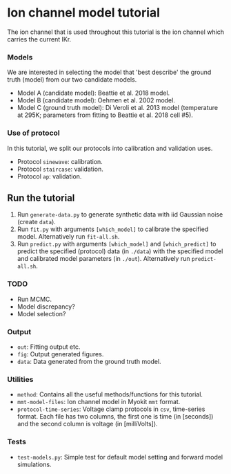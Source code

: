 # Ion channel model tutorial

The ion channel that is used throughout this tutorial is the ion channel which carries the current IKr.

### Models

We are interested in selecting the model that 'best describe' the ground truth (model) from our two candidate models.

- Model A (candidate model): Beattie et al. 2018 model.
- Model B (candidate model): Oehmen et al. 2002 model.
- Model C (ground truth model): Di Veroli et al. 2013 model (temperature at 295K; parameters from fitting to Beattie et al. 2018 cell \#5).

### Use of protocol

In this tutorial, we split our protocols into calibration and validation uses.

- Protocol `sinewave`: calibration.
- Protocol `staircase`: validation.
- Protocol `ap`: validation.


## Run the tutorial

1. Run `generate-data.py` to generate synthetic data with iid Gaussian noise (create `data`).
2. Run `fit.py` with arguments `[which_model]` to calibrate the specified model. Alternatively run `fit-all.sh`.
3. Run `predict.py` with arguments `[which_model]` and `[which_predict]` to predict the specified (protocol) data (in `./data`) with the specified model and calibrated model parameters (in `./out`). Alternatively run `predict-all.sh`.

### TODO
- Run MCMC.
- Model discrepancy?
- Model selection?

### Output

- `out`: Fitting output etc.
- `fig`: Output generated figures.
- `data`: Data generated from the ground truth model.

### Utilities

- `method`: Contains all the useful methods/functions for this tutorial.
- `mmt-model-files`: Ion channel model in Myokit `mmt` format.
- `protocol-time-series`: Voltage clamp protocols in `csv`, time-series format. Each file has two columns, the first one is time (in [seconds]) and the second column is voltage (in [milliVolts]).

### Tests

- `test-models.py`: Simple test for default model setting and forward model simulations.

